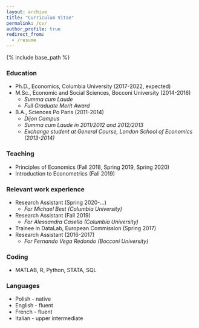 ```yaml
---
layout: archive
title: "Curriculum Vitae"
permalink: /cv/
author_profile: true
redirect_from:
  - /resume
---
```


{% include base_path %}

### Education

* Ph.D., Economics, Columbia University (2017-2022, expected) 
* M.Sc., Economic and Social Sciences, Bocconi University (2014-2016)
  * *Summa cum Laude*
  * *Full Graduate Merit Award*
* B.A., Sciences Po Paris (2011-2014)
  * *Dijon Campus*
  * *Summa cum Laude in 2011/2012 and 2012/2013*
  * *Exchange student at General Course, London School of Economics (2013-2014)*
  
  
### Teaching

* Principles of Economics (Fall 2018, Spring 2019, Spring 2020)
* Introduction to Econometrics (Fall 2019)


### Relevant work experience

* Research Assistant (Spring 2020-...)
  * *For Michael Best (Columbia University)*
* Research Assistant (Fall 2019)
  * *For Alessandra Casella  (Columbia University)*
* Trainee in DataLab, European Commission (Spring 2017)
* Research Assistant (2016-2017)
  * *For Fernando Vega Redondo (Bocconi University)*
  
### Coding

* MATLAB, R, Python, STATA, SQL

### Languages

* Polish - native
* English - fluent
* French - fluent
* Italian - upper intermediate
